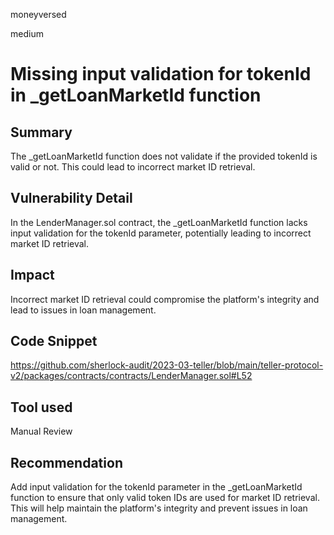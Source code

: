 moneyversed

medium

# Missing input validation for tokenId in _getLoanMarketId function

## Summary

The _getLoanMarketId function does not validate if the provided tokenId is valid or not. This could lead to incorrect market ID retrieval.

## Vulnerability Detail

In the LenderManager.sol contract, the _getLoanMarketId function lacks input validation for the tokenId parameter, potentially leading to incorrect market ID retrieval.

## Impact

Incorrect market ID retrieval could compromise the platform's integrity and lead to issues in loan management.

## Code Snippet

https://github.com/sherlock-audit/2023-03-teller/blob/main/teller-protocol-v2/packages/contracts/contracts/LenderManager.sol#L52

## Tool used

Manual Review

## Recommendation

Add input validation for the tokenId parameter in the _getLoanMarketId function to ensure that only valid token IDs are used for market ID retrieval. This will help maintain the platform's integrity and prevent issues in loan management.